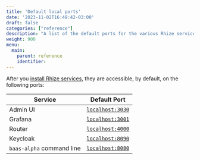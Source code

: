 ```yaml
---
title: 'Default local ports'
date: '2023-11-02T16:49:42-03:00'
draft: false
categories: ["reference"]
description: "A list of the default ports for the various Rhize services"
weight: 900
menu:
  main:
    parent: reference
    identifier:
---
```


After you [install Rhize services](/deploy/install/services), they are accessible, by default, on the following ports:

| Service                   | Default Port                       |
|---------------------------|------------------------------------|
| Admin UI                  | [`localhost:3030`](localhost:3030) |
| Grafana                   | [`localhost:3001`](localhost:3001) |
| Router                    | [`localhost:4000`](localhost:4000) |
| Keycloak                  | [`localhost:8090`](localhost:8090) |
| `baas-alpha` command line | [`localhost:8080`](localhost:8080) |

